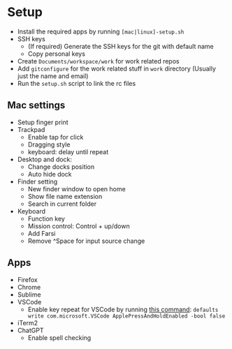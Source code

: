 # Setup

- Install the required apps by running `[mac|linux]-setup.sh`
- SSH keys
  - (If required) Generate the SSH keys for the git with default name
  - Copy personal keys
- Create `Documents/workspace/work` for work related repos
- Add `gitconfigure` for the work related stuff in `work` directory (Usually just the name and email)
- Run the `setup.sh` script to link the rc files

## Mac settings
- Setup finger print
- Trackpad
	- Enable tap for click
	- Dragging style
	- keyboard: delay until repeat
- Desktop and dock:
	- Change docks position
	- Auto hide dock
- Finder setting
	- New finder window to open home
	- Show file name extension
	- Search in current folder
- Keyboard
    - Function key
    - Mission control: Control + up/down
    - Add Farsi
    - Remove ^Space for input source change

## Apps
- Firefox
- Chrome
- Sublime
- VSCode
    - Enable key repeat for VSCode by running [this command](https://github.com/VSCodeVim/Vim#mac): `defaults write com.microsoft.VSCode ApplePressAndHoldEnabled -bool false`
- iTerm2
- ChatGPT
    - Enable spell checking

